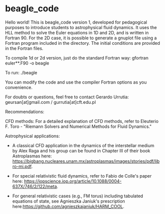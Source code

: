# beagle_code

Hello world! This is beagle_code version 1, developed for pedagogical purposes to introduce students to astrophysical fluid dynamics. It uses the HLL method to solve the Euler equations in 1D and 2D, and is written in Fortran 90. For the 2D case, it is possible to generate a gnuplot file using a Fortran program included in the directory. The initial conditions are provided in the Fortran files.

To compile 1d or 2d version, just do the standard Fortran way: gfortran euler**.F90 -o beagle

To run: ./beagle

You can modify the code and use the compiler Fortran options as you convenience. 

For doubts or questions, feel free to contact Gerardo Urrutia: geursan[at]gmail.com / gurrutia[at]cft.edu.pl

Recommendations:

CFD methods:
For a detailed explanation of CFD methods, refer to Eleuterio F. Toro - "Riemann Solvers and Numerical Methods for Fluid Dynamics."

Astrophysical applications:
- A classical CFD application in the dynamics of the interstellar medium by Alex Raga and his group can be found in Chapter III of their book Astroplasmas here: https://bigbang.nucleares.unam.mx/astroplasmas/images/stories/pdf/libro-mi.pdf.

- For special relativistic fluid dynamics, refer to Fabio de Colle's paper here: https://iopscience.iop.org/article/10.1088/0004-637X/746/2/122/meta.

- For general relativistic cases (e.g., FM torus) including tabulated equations of state, see Agnieszka Janiuk's prescription here:https://github.com/agnieszkajaniuk/HARM_COOL.

